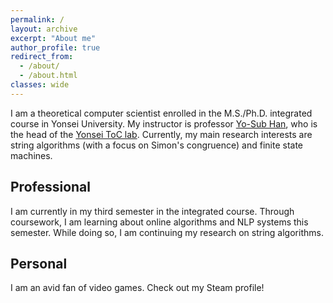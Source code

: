 ```yaml
---
permalink: /
layout: archive
excerpt: "About me"
author_profile: true
redirect_from: 
  - /about/
  - /about.html
classes: wide
---
```

I am a theoretical computer scientist enrolled in the M.S./Ph.D. integrated course in Yonsei University. My instructor is professor [Yo-Sub Han](https://toc.yonsei.ac.kr/~emmous/),
who is the head of the [Yonsei ToC lab](https://toc.yonsei.ac.kr/).
Currently, my main research interests are string algorithms (with a focus on Simon's congruence) and finite state machines.

## Professional
I am currently in my third semester in the integrated course.
Through coursework, I am learning about online algorithms and NLP systems this semester.
While doing so, I am continuing my research on string algorithms.


## Personal
I am an avid fan of video games.
Check out my Steam profile!